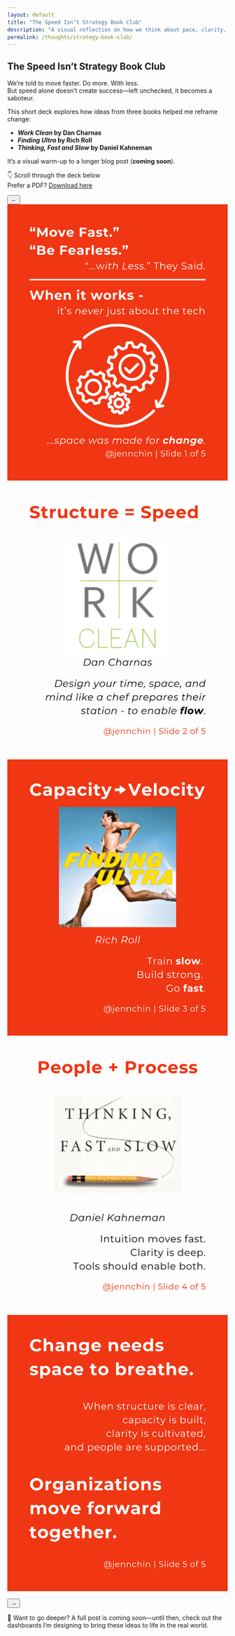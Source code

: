 ```yaml
---
layout: default
title: "The Speed Isn’t Strategy Book Club"
description: "A visual reflection on how we think about pace, clarity, and change."
permalink: /thoughts/strategy-book-club/
---
```


## The Speed Isn’t Strategy Book Club

We’re told to move faster. Do more. With less.  
But speed alone doesn’t create success—left unchecked, it becomes a saboteur.

This short deck explores how ideas from three books helped me reframe change:
- ***Work Clean* by Dan Charnas**
- ***Finding Ultra* by Rich Roll**
- ***Thinking, Fast and Slow* by Daniel Kahneman**

It’s a visual warm-up to a longer blog post (**coming soon**).

👇 Scroll through the deck below  
Prefer a PDF? [Download here](/docs/The%20Speed%20Isn’t%20Strategy%20Book%20Club.pdf)  
<div class="carousel-wrapper">
  <button class="carousel-nav left" aria-label="Scroll left">←</button>
  <div class="carousel" id="deck-carousel" tabindex="0">
    <img src="/assets/images/strategy-book-club/strategy-slide-1.png" class="carousel-slide" alt="Slide 1">
    <img src="/assets/images/strategy-book-club/strategy-slide-2.png" class="carousel-slide" alt="Slide 2">
    <img src="/assets/images/strategy-book-club/strategy-slide-3.png" class="carousel-slide" alt="Slide 3">
    <img src="/assets/images/strategy-book-club/strategy-slide-4.png" class="carousel-slide" alt="Slide 4">
    <img src="/assets/images/strategy-book-club/strategy-slide-5.png" class="carousel-slide" alt="Slide 5">
  </div>

  <button class="carousel-nav right" aria-label="Scroll right">→</button>
  <div class="carousel-fade left-fade"></div>
  <div class="carousel-fade right-fade"></div>
</div>


💬 Want to go deeper?
A full post is coming soon—until then, check out the dashboards I’m designing to bring these ideas to life in the real world.
